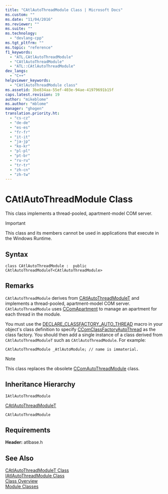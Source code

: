 ```yaml
---
title: "CAtlAutoThreadModule Class | Microsoft Docs"
ms.custom: ""
ms.date: "11/04/2016"
ms.reviewer: ""
ms.suite: ""
ms.technology: 
  - "devlang-cpp"
ms.tgt_pltfrm: ""
ms.topic: "reference"
f1_keywords: 
  - "ATL.CAtlAutoThreadModule"
  - "CAtlAutoThreadModule"
  - "ATL::CAtlAutoThreadModule"
dev_langs: 
  - "C++"
helpviewer_keywords: 
  - "CAtlAutoThreadModule class"
ms.assetid: 3be834aa-55ef-403e-94ae-41979691b15f
caps.latest.revision: 19
author: "mikeblome"
ms.author: "mblome"
manager: "ghogen"
translation.priority.ht: 
  - "cs-cz"
  - "de-de"
  - "es-es"
  - "fr-fr"
  - "it-it"
  - "ja-jp"
  - "ko-kr"
  - "pl-pl"
  - "pt-br"
  - "ru-ru"
  - "tr-tr"
  - "zh-cn"
  - "zh-tw"
---
```

# CAtlAutoThreadModule Class
This class implements a thread-pooled, apartment-model COM server.  
  
> [!IMPORTANT]
>  This class and its members cannot be used in applications that execute in the Windows Runtime.  
  
## Syntax  
  
```
class CAtlAutoThreadModule :  public CAtlAutoThreadModuleT<CAtlAutoThreadModule>
```  
  
## Remarks  
 `CAtlAutoThreadModule` derives from [CAtlAutoThreadModuleT](../../atl/reference/catlautothreadmodulet-class.md) and implements a thread-pooled, apartment-model COM server. `CAtlAutoThreadModule` uses [CComApartment](../../atl/reference/ccomapartment-class.md) to manage an apartment for each thread in the module.  
  
 You must use the [DECLARE_CLASSFACTORY_AUTO_THREAD](http://msdn.microsoft.com/library/19d7105e-03e8-4412-9f5e-5384c8a5e18f) macro in your object's class definition to specify [CComClassFactoryAutoThread](../../atl/reference/ccomclassfactoryautothread-class.md) as the class factory. You should then add a single instance of a class derived from `CAtlAutoThreadModuleT` such as `CAtlAutoThreadModule`. For example:  
  
 `CAtlAutoThreadModule _AtlAutoModule; // name is immaterial.`  
  
> [!NOTE]
>  This class replaces the obsolete [CComAutoThreadModule](../../atl/reference/ccomautothreadmodule-class.md) class.  
  
## Inheritance Hierarchy  
 `IAtlAutoThreadModule`  
  
 [CAtlAutoThreadModuleT](../../atl/reference/catlautothreadmodulet-class.md)  
  
 `CAtlAutoThreadModule`  
  
## Requirements  
 **Header:** atlbase.h  
  
## See Also  
 [CAtlAutoThreadModuleT Class](../../atl/reference/catlautothreadmodulet-class.md)   
 [IAtlAutoThreadModule Class](../../atl/reference/iatlautothreadmodule-class.md)   
 [Class Overview](../../atl/atl-class-overview.md)   
 [Module Classes](../../atl/atl-module-classes.md)